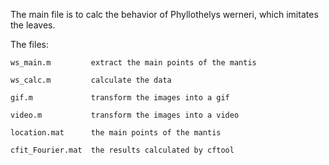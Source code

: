 The main file is to calc the behavior of Phyllothelys werneri, which imitates the leaves.

  The files: 
  
    ws_main.m         extract the main points of the mantis
  
    ws_calc.m         calculate the data
  
    gif.m             transform the images into a gif
  
    video.m           transform the images into a video

    location.mat      the main points of the mantis
    
    cfit_Fourier.mat  the results calculated by cftool
